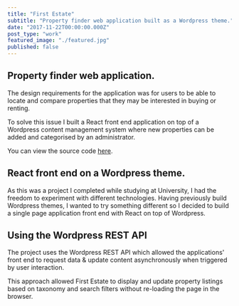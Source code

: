 ```yaml
---
title: "First Estate"
subtitle: "Property finder web application built as a Wordpress theme."
date: "2017-11-22T00:00:00.000Z"
post_type: "work"
featured_image: "./featured.jpg"
published: false
---
```


## Property finder web application.

The design requirements for the application was for users to be able to locate and compare properties that they may be interested in buying or renting.

To solve this issue I built a React front end application on top of a Wordpress content management system where new properties can be added and categorised by an administrator.

You can view the source code [here](https://github.com/alexboffey/firstestate_theme "Firstestate source code").

## React front end on a Wordpress theme.

As this was a project I completed while studying at University, I had the freedom to experiment with different technologies. Having previously build Wordpress themes, I wanted to try something different so I decided to build a single page application front end with React on top of Wordpress.

## Using the Wordpress REST API

The project uses the Wordpress REST API which allowed the applications' front end to request data & update content asynchronously when triggered by user interaction.

This approach allowed First Estate to display and update property listings based on taxonomy and search filters without re-loading the page in the browser.
